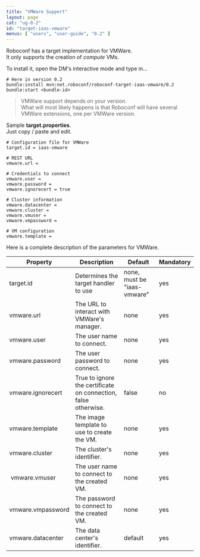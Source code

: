 ```yaml
---
title: "VMWare Support"
layout: page
cat: "ug-0-2"
id: "target-iaas-vmware"
menus: [ "users", "user-guide", "0.2" ]
---
```


Roboconf has a target implementation for VMWare.  
It only supports the creation of *compute* VMs.

To install it, open the DM's interactive mode and type in...

```properties
# Here in version 0.2
bundle:install mvn:net.roboconf/roboconf-target-iaas-vmware/0.2
bundle:start <bundle-id>
```

> VMWare support depends on your version.  
> What will most likely happens is that Roboconf will have several VMWare extensions, one per VMWare version.

Sample **target.properties**.  
Just copy / paste and edit.

```properties
# Configuration file for VMWare
target.id = iaas-vmware

# REST URL
vmware.url = 

# Credentials to connect
vmware.user	= 
vmware.password	= 
vmware.ignorecert = true

# Cluster information
vmware.datacenter = 
vmware.cluster = 
vmware.vmuser = 
vmware.vmpassword = 

# VM configuration
vmware.template =  
```

Here is a complete description of the parameters for VMWare.

| Property | Description | Default | Mandatory |
| --- | --- | --- | --- |
| target.id | Determines the target handler to use | none, must be "iaas-vmware" | yes |
| vmware.url | The URL to interact with VMWare's manager. | none | yes |
| vmware.user | The user name to connect. | none | yes |
| vmware.password | The user password to connect. | none | yes |
| vmware.ignorecert| True to ignore the certificate on connection, false otherwise. | false | no |
| vmware.template | The image template to use to create the VM. | none | yes |
| vmware.cluster | The cluster's identifier. | none | yes |
| vmware.vmuser | The user name to connect to the created VM. | none | yes |
| vmware.vmpassword | The password to connect to the created VM. | none | yes |
| vmware.datacenter | The data center's identifier. | default | yes |
